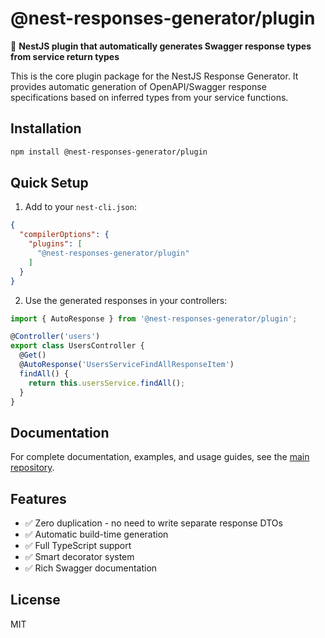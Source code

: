 # @nest-responses-generator/plugin

🚀 **NestJS plugin that automatically generates Swagger response types from service return types**

This is the core plugin package for the NestJS Response Generator. It provides automatic generation of OpenAPI/Swagger response specifications based on inferred types from your service functions.

## Installation

```bash
npm install @nest-responses-generator/plugin
```

## Quick Setup

1. Add to your `nest-cli.json`:

```json
{
  "compilerOptions": {
    "plugins": [
      "@nest-responses-generator/plugin"
    ]
  }
}
```

2. Use the generated responses in your controllers:

```typescript
import { AutoResponse } from '@nest-responses-generator/plugin';

@Controller('users')
export class UsersController {
  @Get()
  @AutoResponse('UsersServiceFindAllResponseItem')
  findAll() {
    return this.usersService.findAll();
  }
}
```

## Documentation

For complete documentation, examples, and usage guides, see the [main repository](https://github.com/your-username/nest-responses-generator).

## Features

- ✅ Zero duplication - no need to write separate response DTOs
- ✅ Automatic build-time generation
- ✅ Full TypeScript support
- ✅ Smart decorator system
- ✅ Rich Swagger documentation

## License

MIT
